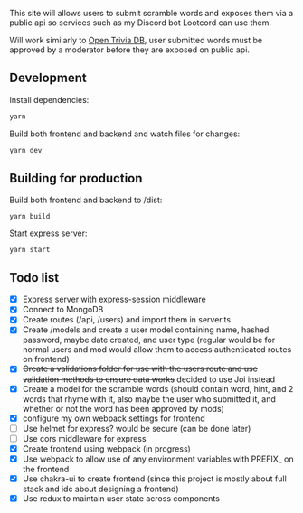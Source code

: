 This site will allows users to submit scramble words and exposes them via a public api so services such as my Discord bot Lootcord can use them.

Will work similarly to [Open Trivia DB](https://opentdb.com/), user submitted words must be approved by a moderator before they are exposed on public api.

## Development
Install dependencies:
```bash
yarn
```

Build both frontend and backend and watch files for changes:
```bash
yarn dev
```

## Building for production

Build both frontend and backend to /dist:
```
yarn build
```

Start express server:
```
yarn start
```

## Todo list

- [x] Express server with express-session middleware
- [x] Connect to MongoDB
- [x] Create routes (/api, /users) and import them in server.ts
- [x] Create /models and create a user model containing name, hashed password, maybe date created, and user type (regular would be for normal users and mod would allow them to access authenticated routes on frontend)
- [x] ~~Create a validations folder for use with the users route and use validation methods to ensure data works~~ decided to use Joi instead
- [x] Create a model for the scramble words (should contain word, hint, and 2 words that rhyme with it, also maybe the user who submitted it, and whether or not the word has been approved by mods)
- [x] configure my own webpack settings for frontend
- [ ] Use helmet for express? would be secure (can be done later)
- [ ] Use cors middleware for express
- [x] Create frontend using webpack (in progress)
- [x] Use webpack to allow use of any environment variables with PREFIX_ on the frontend
- [x] Use chakra-ui to create frontend (since this project is mostly about full stack and idc about designing a frontend)
- [x] Use redux to maintain user state across components
